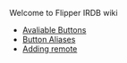 Welcome to Flipper IRDB wiki

- [Avaliable Buttons](./avaliable_buttons.md)
- [Button Aliases](./button_names.md)
- [Adding remote](./adding_remote.md)
